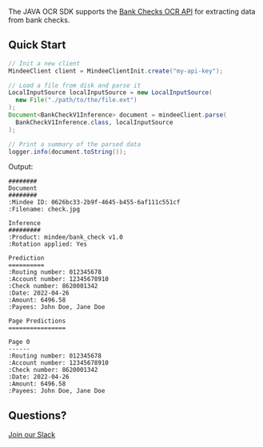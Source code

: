 The JAVA OCR SDK supports the [Bank Checks OCR API](https://developers.mindee.com/docs/bank-check-ocr) for extracting data from bank checks.

## Quick Start
```java
// Init a new client
MindeeClient client = MindeeClientInit.create("my-api-key");

// Load a file from disk and parse it
LocalInputSource localInputSource = new LocalInputSource(
  new File("./path/to/the/file.ext")
);
Document<BankCheckV1Inference> document = mindeeClient.parse(
  BankCheckV1Inference.class, localInputSource
);

// Print a summary of the parsed data
logger.info(document.toString());
```

Output:
```
########
Document
########
:Mindee ID: 0626bc33-2b9f-4645-b455-6af111c551cf
:Filename: check.jpg

Inference
#########
:Product: mindee/bank_check v1.0
:Rotation applied: Yes

Prediction
==========
:Routing number: 012345678
:Account number: 12345678910
:Check number: 8620001342
:Date: 2022-04-26
:Amount: 6496.58
:Payees: John Doe, Jane Doe

Page Predictions
================

Page 0
------
:Routing number: 012345678
:Account number: 12345678910
:Check number: 8620001342
:Date: 2022-04-26
:Amount: 6496.58
:Payees: John Doe, Jane Doe
```

## Questions?
[Join our Slack](https://join.slack.com/t/mindee-community/shared_invite/zt-1jv6nawjq-FDgFcF2T5CmMmRpl9LLptw)
